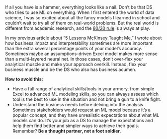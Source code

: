 If all you have is a hammer, everything looks like a nail. Don’t be that DS who tries to use ML on everything. When I first entered the world of data science, I was so excited about all the fancy models I learned in school and couldn’t wait to try all of them on real-world problems. But the real world is different from academic research, and the [80/20 rule](https://en.wikipedia.org/wiki/Pareto_principle) is always at play.

In my previous article about “[5 Lessons McKinsey Taught Me](https://www.kdnuggets.com/2021/07/5-lessons-mckinsey-taught-better-data-scientist.html),” I wrote about how business impact and interpretability sometimes are more important than the extra several percentage points of your model’s accuracy. Sometimes maybe an assumptions-driven Excel model makes more sense than a multi-layered neural net. In those cases, don’t over-flex your analytical muscle and make your approach overkill. Instead, flex your business muscle and be the DS who also has business acumen.

**How to avoid this:**

-   Have a full range of analytical skills/tools in your armory, from simple Excel to advanced ML modeling skills, so you can always assess which tool is the best to use in the situation and not bring a gun to a knife fight.
-   Understand the business needs before delving into the analysis. Sometimes stakeholders would request an ML model because it’s a popular concept, and they have unrealistic expectations about what ML models can do. It’s your job as a DS to manage the expectations and help them find better and simpler ways to achieve their goals. Remember? **Be a thought partner, not a foot soldier.**